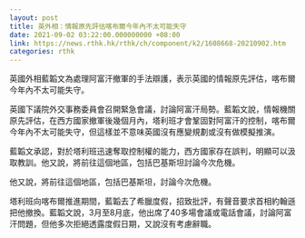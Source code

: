 ```yaml
---
layout: post
title: 英外相：情報原先評估喀布爾今年內不太可能失守
date: 2021-09-02 03:22:00.000000000 +08:00
link: https://news.rthk.hk/rthk/ch/component/k2/1608668-20210902.htm
categories: rthk
---
```


英國外相藍韜文為處理阿富汗撤軍的手法辯護，表示英國的情報原先評估，喀布爾今年內不太可能失守。

英國下議院外交事務委員會召開緊急會議，討論阿富汗局勢。藍韜文說，情報機關原先評估，在西方國家撤軍後幾個月內，塔利班才會鞏固對阿富汗的控制，喀布爾今年內不太可能失守，但這樣並不意味英國沒有應變規劃或沒有做模擬推演。

藍韜文承認，對於塔利班迅速奪取控制權的能力，西方國家存在誤判，明顯可以汲取教訓。他又說，將前往這個地區，包括巴基斯坦討論今次危機。

他又說，將前往這個地區，包括巴基斯坦，討論今次危機。

塔利班向喀布爾推進期間，藍韜去了希臘度假，招致批評，有聲音要求首相約翰遜把他撤換。藍韜文說，3月至8月底，他出席了40多場會議或電話會議，討論阿富汗問題，但他多次拒絕透露度假日期，又說沒有考慮辭職。
